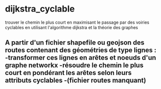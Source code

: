 # dijkstra_cyclable
trouver le chemin le plus court en maximisant le passage par des voiries cyclables en utilisant l'algorithme dijkstra et la théorie des graphes

A partir d'un fichier shapefile ou geojson des routes contenant des géométries de type lignes : 
  -transformer ces lignes en arêtes et noeuds d'un graphe networkx 
  -résoudre le chemin le plus court en pondérant les arêtes selon leurs attributs cyclables
  -(fichier routes manquant)
  -
